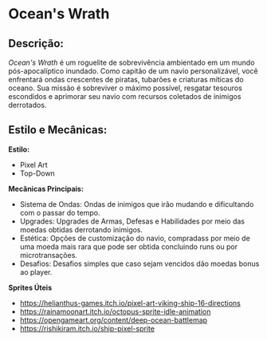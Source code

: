 # Ocean's Wrath

## Descrição:
_Ocean's Wrath_ é um roguelite de sobrevivência ambientado em um mundo pós-apocalíptico inundado. Como capitão de um navio personalizável, você enfrentará ondas crescentes de piratas, tubarões e criaturas míticas do oceano. Sua missão é sobreviver o máximo possível, resgatar tesouros escondidos e aprimorar seu navio com recursos coletados de inimigos derrotados.

## Estilo e Mecânicas:

**Estilo:** 
- Pixel Art
- Top-Down 

**Mecânicas Principais:** 
- Sistema de Ondas: Ondas de inimigos que irão mudando e dificultando com o passar do tempo.
- Upgrades: Upgrades de Armas, Defesas e Habilidades por meio das moedas obtidas derrotando inimigos.
- Estética: Opções de customização do navio, compradass por meio de uma moeda mais rara que pode ser obtida concluindo runs ou por microtransações.
- Desafios: Desafios simples que caso sejam vencidos dão moedas bonus ao player.

**Sprites Úteis**
- https://helianthus-games.itch.io/pixel-art-viking-ship-16-directions
- https://rainamoonart.itch.io/octopus-sprite-idle-animation
- https://opengameart.org/content/deep-ocean-battlemap
- https://rishikiram.itch.io/ship-pixel-sprite
